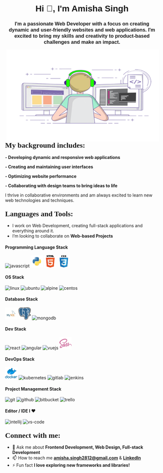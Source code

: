 <!-- Header Section -->
<h1 align="center"><font face="Arial">Hi 👋, I'm Amisha Singh</font></h1>
<h3 align="center"><font face="Arial">I'm a passionate Web Developer with a focus on creating dynamic and user-friendly websites and web applications. I'm excited to bring my skills and creativity to product-based challenges and make an impact.</font></h3>

<!-- GIF -->
<img align="right" height="300" width="500" src="https://raw.githubusercontent.com/mikonoid/mikonoid/main/images/gifs/coder3.gif" />

<!-- My background includes -->
<h3 align="left"><font size="+2" face="Verdana">My background includes:</font></h3>

**- Developing dynamic and responsive web applications**

**- Creating and maintaining user interfaces**

**- Optimizing website performance**

**- Collaborating with design teams to bring ideas to life**

I thrive in collaborative environments and am always excited to learn new web technologies and techniques.

<!-- Languages and Tools Section -->
<h3 align="left"><font size="+2" face="Verdana">Languages and Tools:</font></h3>

- I work on Web Development, creating full-stack applications and everything around it.
- I’m looking to collaborate on **Web-based Projects**

#### Programming Language Stack
<p align="left"><img src="https://www.vectorlogo.zone/logos/javascript/javascript-icon.svg" alt="javascript" title="javascript" width="40" height="40"/> <img src="https://raw.githubusercontent.com/github/explore/80688e429a7d4ef2fca1e82350fe8e3517d3494d/topics/python/python.png" alt="python" title="python" width="40" height="40"/> <img src="https://raw.githubusercontent.com/github/explore/master/topics/html/html.png" alt="html" title="html" width="40" height="40"/> <img src="https://raw.githubusercontent.com/github/explore/80688e429a7d4ef2fca1e82350fe8e3517d3494d/topics/css/css.png" alt="css" title="css" width="40" height="40"/></p>

#### OS Stack
<p align="left"><img src="https://brandlogos.net/wp-content/uploads/2020/03/Linux-logo.png" alt="linux" title="linux" width="40" height="40"/> <img src="https://www.vectorlogo.zone/logos/ubuntu/ubuntu-icon.svg" alt="ubuntu" title="ubuntu" width="40" height="40"/> <img src="https://www.vectorlogo.zone/logos/alpinelinux/alpinelinux-icon.svg" alt="alpine" title="alpine" width="40" height="40"/> <img src="https://www.vectorlogo.zone/logos/centos/centos-icon.svg" alt="centos" title="centos" width="40" height="40"/></p>

#### Database Stack
<p align="left"><img src="https://raw.githubusercontent.com/github/explore/80688e429a7d4ef2fca1e82350fe8e3517d3494d/topics/mysql/mysql.png" alt="mysql" title="mysql" width="40" height="40"/> <img src="https://raw.githubusercontent.com/github/explore/80688e429a7d4ef2fca1e82350fe8e3517d3494d/topics/postgresql/postgresql.png" alt="postgresql" title="postgresql" width="40" height="40"/> <img src="https://www.vectorlogo.zone/logos/mongodb/mongodb-icon.svg" alt="mongodb" title="mongodb" width="40" height="40"/></p>

#### Dev Stack
<p align="left"><img src="https://raw.githubusercontent.com/vscode-icons/vscode-icons/72101ee333eca9219ac9a7c14d4834eef8e4c64b/icons/file_type_react.svg" alt="react" title="react" width="40" height="40"/> <img src="https://www.vectorlogo.zone/logos/angular/angular-icon.svg" alt="angular" title="angular" width="40" height="40"/> <img src="https://www.vectorlogo.zone/logos/vuejs/vuejs-icon.svg" alt="vuejs" title="vuejs" width="40" height="40"/> <img src="https://raw.githubusercontent.com/github/explore/80688e429a7d4ef2fca1e82350fe8e3517d3494d/topics/sass/sass.png" alt="sass" title="sass" width="40" height="40"/></p>

#### DevOps Stack
<p align="left"><img src="https://raw.githubusercontent.com/github/explore/80688e429a7d4ef2fca1e82350fe8e3517d3494d/topics/docker/docker.png" alt="docker" title="docker" width="40" height="40"/> <img src="https://www.vectorlogo.zone/logos/kubernetes/kubernetes-icon.svg" alt="kubernetes" title="kubernetes" width="40" height="40"/> <img src="https://www.vectorlogo.zone/logos/gitlab/gitlab-icon.svg" alt="gitlab" title="gitlab" width="40" height="40"/> <img src="https://www.vectorlogo.zone/logos/jenkins/jenkins-icon.svg" alt="jenkins" title="jenkins" width="40" height="40"/></p>

#### Project Management Stack
<p align="left"><img src="https://www.vectorlogo.zone/logos/git-scm/git-scm-icon.svg" alt="git" title="git" width="40" height="40"/> <img src="https://www.vectorlogo.zone/logos/github/github-icon.svg" alt="github" title="github" width="40" height="40"/> <img src="https://www.vectorlogo.zone/logos/bitbucket/bitbucket-icon.svg" alt="bitbucket" title="bitbucket" width="40" height="40"/> <img src="https://www.vectorlogo.zone/logos/trello/trello-icon.svg" alt="trello" title="trello" width="40" height="40"/></p>

#### Editor / IDE I ❤️
<p align="left"><img src="https://cdn.worldvectorlogo.com/logos/intellij-idea-1.svg" alt="intellij" title="intellij" width="40" height="40"/> <img src="https://www.vectorlogo.zone/logos/visualstudio_code/visualstudio_code-icon.svg" alt="vs-code" title="vs-code" width="40" height="40"/></p>

<!-- Contact Section -->
<h3 align="left"><font size="+2" face="Verdana">Connect with me:</font></h3>
<p align="left">
</p>

- 💬 Ask me about **Frontend Development, Web Design, Full-stack Development**
- 📫 How to reach me **[amisha.singh2812@gmail.com](mailto:amisha.singh2812@gmail.com)** & **[LinkedIn](https://www.linkedin.com/in/amisha-singh-6415702a7/)**
- ⚡ Fun fact **I love exploring new frameworks and libraries!**
